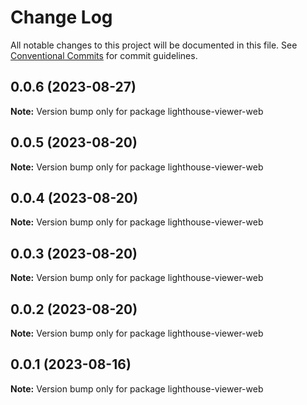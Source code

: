 # Change Log

All notable changes to this project will be documented in this file.
See [Conventional Commits](https://conventionalcommits.org) for commit guidelines.

## 0.0.6 (2023-08-27)

**Note:** Version bump only for package lighthouse-viewer-web

## 0.0.5 (2023-08-20)

**Note:** Version bump only for package lighthouse-viewer-web

## 0.0.4 (2023-08-20)

**Note:** Version bump only for package lighthouse-viewer-web

## 0.0.3 (2023-08-20)

**Note:** Version bump only for package lighthouse-viewer-web

## 0.0.2 (2023-08-20)

**Note:** Version bump only for package lighthouse-viewer-web

## 0.0.1 (2023-08-16)

**Note:** Version bump only for package lighthouse-viewer-web
